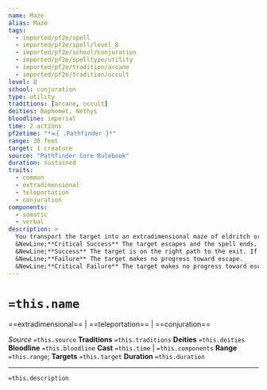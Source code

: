 ```yaml
---
name: Maze
alias: Maze
tags:
  - imported/pf2e/spell
  - imported/pf2e/spell/level_8
  - imported/pf2e/school/conjuration
  - imported/pf2e/spelltype/utility
  - imported/pf2e/tradition/arcane
  - imported/pf2e/tradition/occult
level: 8
school: conjuration
type: utility
traditions: [arcane, occult]
deities: Baphomet, Nethys
bloodline: imperial
time: 2 actions
pf2etime: "*⬺{ .Pathfinder }*"
range: 30 feet
target: 1 creature
source: "Pathfinder Core Rulebook"
duration: sustained
traits:
  - common
  - extradimensional
  - teleportation
  - conjuration
components:
  - somatic
  - verbal
description: >
  You transport the target into an extradimensional maze of eldritch origin and trap it there. Once each turn, the target can spend 1 action to attempt a Survival check or Perception check against your spell DC to escape the maze. The possible outcomes are as follows. Teleportation magic doesn't help the creature escape unless the magic can transport across planes, such as plane shift. When the spell ends, either because the target escaped or the duration ran out, the target returns to the space it occupied when it was banished, or to the nearest space if the original is now filled.
  &NewLine;**Critical Success** The target escapes and the spell ends.
  &NewLine;**Success** The target is on the right path to the exit. If the target was already on the right path, it escapes the maze and the spell ends.
  &NewLine;**Failure** The target makes no progress toward escape.
  &NewLine;**Critical Failure** The target makes no progress toward escape, and if it was on the right path, it no longer is.
---
```

# `=this.name`
==extradimensional== | ==teleportation== | ==conjuration==

*Source* `=this.source`
**Traditions** `=this.traditions`
**Deities** `=this.deities`
**Bloodline** `=this.bloodline`
**Cast** `=this.time` | `=this.components`
**Range** `=this.range`; **Targets** `=this.target`
**Duration** `=this.duration`

***
`=this.description`